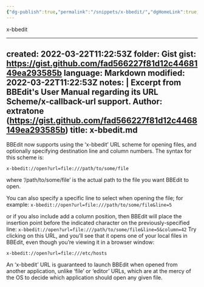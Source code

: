 ```yaml
---
{"dg-publish":true,"permalink":"/snippets/x-bbedit/","dgHomeLink":true,"dgPassFrontmatter":false}
---
```


x-bbedit

---
created: 2022-03-22T11:22:53Z
folder: Gist
gist: https://gist.github.com/fad566227f81d12c4468149ea293585b
language: Markdown
modified: 2022-03-22T11:22:53Z
notes: |
    Excerpt  from BBEdit's User Manual regarding its URL Scheme/x-callback-url support.
    Author: extratone (https://gist.github.com/fad566227f81d12c4468149ea293585b)
title: x-bbedit.md
---

BBEdit now supports using the ‘x-bbedit’ URL scheme for opening files, and optionally specifying destination line and column numbers. The syntax for this scheme is:

`x-bbedit://open?url=file:///path/to/some/file`

where ‘/path/to/some/file’ is the actual path to the file you want BBEdit to open. 

You can also specify a specific line to select when opening the file; for example: `x-bbedit://open?url=file:///path/to/some/file&line=5`

or if you also include add a column position, then BBEdit will place the insertion point before the indicated character on the previously-specified line:
`x-bbedit://open?url=file:///path/to/some/file&line=5&column=42`
Try clicking on this URL, and you’ll see that it opens one of your local files in BBEdit, even though you’re viewing it in a browser window:

`x-bbedit://open?url=file:///etc/hosts`

An ‘x-bbedit’ URL is guaranteed to launch BBEdit when opened from another application, unlike ‘file’ or ‘editor’ URLs, which are at the mercy of the OS to decide which application should open any given file.